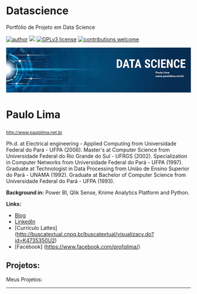 # Datascience
Portfólio de Projeto em Data Science


[![author](https://img.shields.io/badge/author-carlosfab-red.svg)](https://www.linkedin.com/in/paulo-lima-65a49117/) [![](https://img.shields.io/badge/python-3.7+-blue.svg)](https://www.python.org/downloads/release/python-365/) [![GPLv3 license](https://img.shields.io/badge/License-GPLv3-blue.svg)](http://perso.crans.org/besson/LICENSE.html) [![contributions welcome](https://img.shields.io/badge/contributions-welcome-brightgreen.svg?style=flat)](https://github.com/carlosfab/data_science/issues)

<p align="center">
  <img src="banner.png" >
</p>

# Paulo Lima
<sub>http://www.paulolima.net.br</sub>

Ph.d. at Electrical engineering - Applied Computing from Universidade Federal do Pará - UFPA (2006). Master's at Computer Science from Universidade Federal do Rio Grande do Sul - UFRGS (2002). Specialization in Computer Networks from Universidade Federal do Pará - UFPA (1997). Graduate at Technologist in Data Processing from União de Ensino Superior do Pará - UNAMA (1992). Graduate at Bachelor of Computer Science from Universidade Federal do Pará - UFPA (1993).

**Background in:** Power BI, Qlik Sense, Knime Analytics Platform and Python.

**Links:**
* [Blog](http://paulolima.net.br)
* [LinkedIn](https://www.linkedin.com/in/paulo-lima-65a49117)
* [Currículo Lattes] (http://buscatextual.cnpq.br/buscatextual/visualizacv.do?id=K4735350U2)
* [Facebook] (https://www.facebook.com/profplima/)


## Projetos:
Meus Projetos:



---

